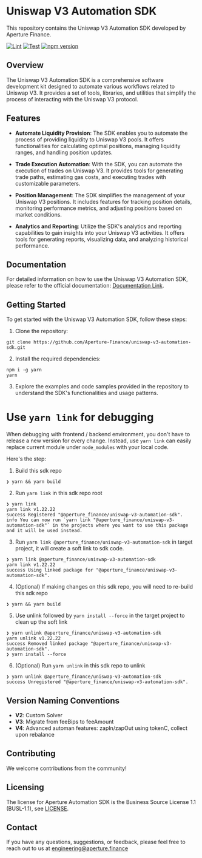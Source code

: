 # Uniswap V3 Automation SDK

This repository contains the Uniswap V3 Automation SDK developed by Aperture Finance.

[![Lint](https://github.com/Aperture-Finance/uniswap-v3-automation-sdk/actions/workflows/lint.yml/badge.svg)](https://github.com/Aperture-Finance/uniswap-v3-automation-sdk/actions/workflows/lint.yml)
[![Test](https://github.com/Aperture-Finance/uniswap-v3-automation-sdk/actions/workflows/test.yml/badge.svg)](https://github.com/Aperture-Finance/uniswap-v3-automation-sdk/actions/workflows/test.yml)
[![npm version](https://img.shields.io/npm/v/@aperture_finance/uniswap-v3-automation-sdk/latest.svg)](https://www.npmjs.com/package/@aperture_finance/uniswap-v3-automation-sdk/v/latest)

## Overview

The Uniswap V3 Automation SDK is a comprehensive software development kit designed to automate various workflows related to Uniswap V3. It provides a set of tools, libraries, and utilities that simplify the process of interacting with the Uniswap V3 protocol.

## Features

- **Automate Liquidity Provision**: The SDK enables you to automate the process of providing liquidity to Uniswap V3 pools. It offers functionalities for calculating optimal positions, managing liquidity ranges, and handling position updates.

- **Trade Execution Automation**: With the SDK, you can automate the execution of trades on Uniswap V3. It provides tools for generating trade paths, estimating gas costs, and executing trades with customizable parameters.

- **Position Management**: The SDK simplifies the management of your Uniswap V3 positions. It includes features for tracking position details, monitoring performance metrics, and adjusting positions based on market conditions.

- **Analytics and Reporting**: Utilize the SDK's analytics and reporting capabilities to gain insights into your Uniswap V3 activities. It offers tools for generating reports, visualizing data, and analyzing historical performance.

## Documentation

For detailed information on how to use the Uniswap V3 Automation SDK, please refer to the official documentation: [Documentation Link](https://github.com/Aperture-Finance/uniswap-v3-automation-sdk).

## Getting Started

To get started with the Uniswap V3 Automation SDK, follow these steps:

1. Clone the repository:

```
git clone https://github.com/Aperture-Finance/uniswap-v3-automation-sdk.git
```

2. Install the required dependencies:

```
npm i -g yarn
yarn
```

3. Explore the examples and code samples provided in the repository to understand the SDK's functionalities and usage patterns.

# Use `yarn link` for debugging

When debugging with frontend / backend environment, you don't have to release a new version for every change. Instead, use `yarn link` can easily replace current module under `node_modules` with your local code.

Here's the step:

1. Build this sdk repo

```
❯ yarn && yarn build
```

2. Run `yarn link` in this sdk repo root

```
❯ yarn link
yarn link v1.22.22
success Registered "@aperture_finance/uniswap-v3-automation-sdk".
info You can now run `yarn link "@aperture_finance/uniswap-v3-automation-sdk"` in the projects where you want to use this package and it will be used instead.
```

3. Run `yarn link @aperture_finance/uniswap-v3-automation-sdk` in target project, it will create a soft link to sdk code.

```
❯ yarn link @aperture_finance/uniswap-v3-automation-sdk
yarn link v1.22.22
success Using linked package for "@aperture_finance/uniswap-v3-automation-sdk".
```

4. (Optional) If making changes on this sdk repo, you will need to re-build this sdk repo

```
❯ yarn && yarn build
```

5. Use unlink followed by `yarn install --force` in the target project to clean up the soft link

```
❯ yarn unlink @aperture_finance/uniswap-v3-automation-sdk
yarn unlink v1.22.22
success Removed linked package "@aperture_finance/uniswap-v3-automation-sdk".
❯ yarn install --force
```

6. (Optional) Run `yarn unlink` in this sdk repo to unlink

```
❯ yarn unlink @aperture_finance/uniswap-v3-automation-sdk
success Unregistered "@aperture_finance/uniswap-v3-automation-sdk".
```

## Version Naming Conventions

- **V2**: Custom Solver
- **V3**: Migrate from feeBips to feeAmount
- **V4**: Advanced automan features: zapIn/zapOut using tokenC, collect upon rebalance

## Contributing

We welcome contributions from the community!

## Licensing

The license for Aperture Automation SDK is the Business Source License 1.1 (BUSL-1.1), see [LICENSE](./LICENSE).

## Contact

If you have any questions, suggestions, or feedback, please feel free to reach out to us at engineering@aperture.finance
